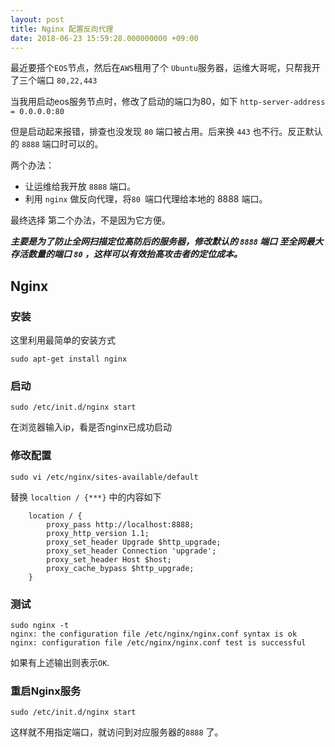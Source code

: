 ```yaml
---
layout: post
title: Nginx 配置反向代理
date: 2018-06-23 15:59:28.000000000 +09:00
---
```



最近要搭个`EOS`节点，然后在`AWS`租用了个 `Ubuntu`服务器，运维大哥呢，只帮我开了三个端口 `80,22,443`

当我用启动eos服务节点时，修改了启动的端口为80，如下
`http-server-address = 0.0.0.0:80`

但是启动起来报错，排查也没发现 `80` 端口被占用。后来换 `443` 也不行。反正默认的 `8888` 端口时可以的。

两个办法：

* 让运维给我开放 `8888` 端口。
* 利用 `nginx` 做反向代理，将`80 `端口代理给本地的 8888 端口。

最终选择 第二个办法，不是因为它方便。 

***主要是为了防止全网扫描定位高防后的服务器，修改默认的 `8888` 端口 至全网最大存活数量的端口 `80` ，这样可以有效抬高攻击者的定位成本。***

## Nginx 

### 安装
这里利用最简单的安装方式

`sudo apt-get install nginx`

### 启动

`sudo /etc/init.d/nginx start`

在浏览器输入ip，看是否nginx已成功启动

### 修改配置

`sudo vi /etc/nginx/sites-available/default`

替换 `localtion / {***}` 中的内容如下

```
    location / {
        proxy_pass http://localhost:8888; 
        proxy_http_version 1.1;
        proxy_set_header Upgrade $http_upgrade;
        proxy_set_header Connection 'upgrade';
        proxy_set_header Host $host;
        proxy_cache_bypass $http_upgrade;
    }

```

### 测试

```
sudo nginx -t
nginx: the configuration file /etc/nginx/nginx.conf syntax is ok
nginx: configuration file /etc/nginx/nginx.conf test is successful

```
如果有上述输出则表示`OK`.

### 重启Nginx服务

`sudo /etc/init.d/nginx start`

这样就不用指定端口，就访问到对应服务器的`8888` 了。
